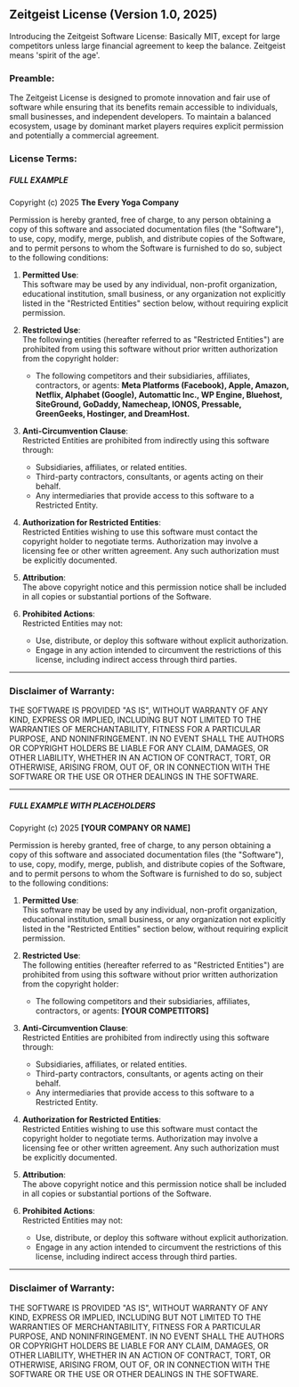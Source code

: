 ## Zeitgeist License (Version 1.0, 2025)

Introducing the Zeitgeist Software License: Basically MIT, except for large competitors unless large financial agreement to keep the balance. Zeitgeist means 'spirit of the age'.


### Preamble:
The Zeitgeist License is designed to promote innovation and fair use of software while ensuring that its benefits remain accessible to individuals, small businesses, and independent developers. To maintain a balanced ecosystem, usage by dominant market players requires explicit permission and potentially a commercial agreement. 

### License Terms:

##### FULL EXAMPLE

Copyright (c) 2025 **The Every Yoga Company**

Permission is hereby granted, free of charge, to any person obtaining a copy of this software and associated documentation files (the "Software"), to use, copy, modify, merge, publish, and distribute copies of the Software, and to permit persons to whom the Software is furnished to do so, subject to the following conditions:

1. **Permitted Use**:  
   This software may be used by any individual, non-profit organization, educational institution, small business, or any organization not explicitly listed in the "Restricted Entities" section below, without requiring explicit permission.

2. **Restricted Use**:  
   The following entities (hereafter referred to as "Restricted Entities") are prohibited from using this software without prior written authorization from the copyright holder:
   - The following competitors and their subsidiaries, affiliates, contractors, or agents: **Meta Platforms (Facebook), Apple, Amazon, Netflix, Alphabet (Google), Automattic Inc., WP Engine, Bluehost, SiteGround, GoDaddy, Namecheap, IONOS, Pressable, GreenGeeks, Hostinger, and DreamHost.**

3. **Anti-Circumvention Clause**:  
   Restricted Entities are prohibited from indirectly using this software through:
   - Subsidiaries, affiliates, or related entities.
   - Third-party contractors, consultants, or agents acting on their behalf.
   - Any intermediaries that provide access to this software to a Restricted Entity.

4. **Authorization for Restricted Entities**:  
   Restricted Entities wishing to use this software must contact the copyright holder to negotiate terms. Authorization may involve a licensing fee or other written agreement. Any such authorization must be explicitly documented.

5. **Attribution**:  
   The above copyright notice and this permission notice shall be included in all copies or substantial portions of the Software.

6. **Prohibited Actions**:  
   Restricted Entities may not:
   - Use, distribute, or deploy this software without explicit authorization.
   - Engage in any action intended to circumvent the restrictions of this license, including indirect access through third parties.


---

### Disclaimer of Warranty:
THE SOFTWARE IS PROVIDED "AS IS", WITHOUT WARRANTY OF ANY KIND, EXPRESS OR IMPLIED, INCLUDING BUT NOT LIMITED TO THE WARRANTIES OF MERCHANTABILITY, FITNESS FOR A PARTICULAR PURPOSE, AND NONINFRINGEMENT. IN NO EVENT SHALL THE AUTHORS OR COPYRIGHT HOLDERS BE LIABLE FOR ANY CLAIM, DAMAGES, OR OTHER LIABILITY, WHETHER IN AN ACTION OF CONTRACT, TORT, OR OTHERWISE, ARISING FROM, OUT OF, OR IN CONNECTION WITH THE SOFTWARE OR THE USE OR OTHER DEALINGS IN THE SOFTWARE.

---

##### FULL EXAMPLE WITH PLACEHOLDERS

Copyright (c) 2025 **[YOUR COMPANY OR NAME]**

Permission is hereby granted, free of charge, to any person obtaining a copy of this software and associated documentation files (the "Software"), to use, copy, modify, merge, publish, and distribute copies of the Software, and to permit persons to whom the Software is furnished to do so, subject to the following conditions:

1. **Permitted Use**:  
   This software may be used by any individual, non-profit organization, educational institution, small business, or any organization not explicitly listed in the "Restricted Entities" section below, without requiring explicit permission.

2. **Restricted Use**:  
   The following entities (hereafter referred to as "Restricted Entities") are prohibited from using this software without prior written authorization from the copyright holder:
   - The following competitors and their subsidiaries, affiliates, contractors, or agents: **[YOUR COMPETITORS]**

3. **Anti-Circumvention Clause**:  
   Restricted Entities are prohibited from indirectly using this software through:
   - Subsidiaries, affiliates, or related entities.
   - Third-party contractors, consultants, or agents acting on their behalf.
   - Any intermediaries that provide access to this software to a Restricted Entity.

4. **Authorization for Restricted Entities**:  
   Restricted Entities wishing to use this software must contact the copyright holder to negotiate terms. Authorization may involve a licensing fee or other written agreement. Any such authorization must be explicitly documented.

5. **Attribution**:  
   The above copyright notice and this permission notice shall be included in all copies or substantial portions of the Software.

6. **Prohibited Actions**:  
   Restricted Entities may not:
   - Use, distribute, or deploy this software without explicit authorization.
   - Engage in any action intended to circumvent the restrictions of this license, including indirect access through third parties.


---

### Disclaimer of Warranty:
THE SOFTWARE IS PROVIDED "AS IS", WITHOUT WARRANTY OF ANY KIND, EXPRESS OR IMPLIED, INCLUDING BUT NOT LIMITED TO THE WARRANTIES OF MERCHANTABILITY, FITNESS FOR A PARTICULAR PURPOSE, AND NONINFRINGEMENT. IN NO EVENT SHALL THE AUTHORS OR COPYRIGHT HOLDERS BE LIABLE FOR ANY CLAIM, DAMAGES, OR OTHER LIABILITY, WHETHER IN AN ACTION OF CONTRACT, TORT, OR OTHERWISE, ARISING FROM, OUT OF, OR IN CONNECTION WITH THE SOFTWARE OR THE USE OR OTHER DEALINGS IN THE SOFTWARE.

